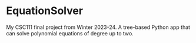# EquationSolver
My CSC111 final project from Winter 2023-24. A tree-based Python app that can solve polynomial equations of degree up to two.
